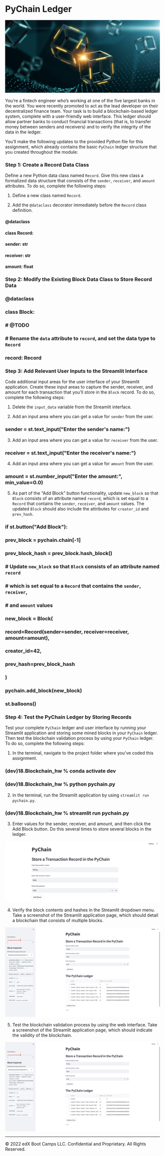 # PyChain Ledger

![alt=""](pics/application-image.png)

You’re a fintech engineer who’s working at one of the five largest banks in the world. You were recently promoted to act as the lead developer on their decentralized finance team. Your task is to build a blockchain-based ledger system, complete with a user-friendly web interface. This ledger should allow partner banks to conduct financial transactions (that is, to transfer money between senders and receivers) and to verify the integrity of the data in the ledger.

You’ll make the following updates to the provided Python file for this assignment, which already contains the basic `PyChain` ledger structure that you created throughout the module:

### Step 1: Create a Record Data Class

Define a new Python data class named `Record`. Give this new class a formalized data structure that consists of the `sender`, `receiver`, and `amount` attributes. To do so, complete the following steps:

1. Define a new class named `Record`.

2. Add the `@dataclass` decorator immediately before the `Record` class definition.

#### @dataclass
#### class Record:
####     sender: str
####     receiver: str
####     amount: float

### Step 2: Modify the Existing Block Data Class to Store Record Data

### @dataclass
### class Block:

###     # @TODO
###     # Rename the `data` attribute to `record`, and set the data type to `Record`
###     record: Record

### Step 3: Add Relevant User Inputs to the Streamlit Interface

Code additional input areas for the user interface of your Streamlit application. Create these input areas to capture the sender, receiver, and amount for each transaction that you’ll store in the `Block` record. To do so, complete the following steps:

1. Delete the `input_data` variable from the Streamlit interface.

2. Add an input area where you can get a value for `sender` from the user.

### sender = st.text_input("Enter the sender's name:")

3. Add an input area where you can get a value for `receiver` from the user.
   
### receiver = st.text_input("Enter the receiver's name:")

4. Add an input area where you can get a value for `amount` from the user.
   
### amount = st.number_input("Enter the amount:", min_value=0.0)

5. As part of the “Add Block” button functionality, update `new_block` so that `Block` consists of an attribute named `record`, which is set equal to a `Record` that contains the `sender`, `receiver`, and `amount` values. The updated `Block` should also include the attributes for `creator_id` and `prev_hash`.
### if st.button("Add Block"):
###     prev_block = pychain.chain[-1]
###     prev_block_hash = prev_block.hash_block()

###     # Update `new_block` so that `Block` consists of an attribute named `record`
###     # which is set equal to a `Record` that contains the `sender`, `receiver`,
###     # and `amount` values
###     new_block = Block(
###         record=Record(sender=sender, receiver=receiver, amount=amount),
###         creator_id=42,
###         prev_hash=prev_block_hash
###     )

###     pychain.add_block(new_block)
###     st.balloons()

### Step 4: Test the PyChain Ledger by Storing Records

Test your complete `PyChain` ledger and user interface by running your Streamlit application and storing some mined blocks in your `PyChain` ledger. Then test the blockchain validation process by using your `PyChain` ledger. To do so, complete the following steps:

1. In the terminal, navigate to the project folder where you've coded this assignment.

### (dev)18.Blockchain_hw % conda activate dev
### (dev)18.Blockchain_hw % python pychain.py

2. In the terminal, run the Streamlit application by using `streamlit run pychain.py`.

### (dev)18.Blockchain_hw % streamlit run pychain.py 

3. Enter values for the sender, receiver, and amount, and then click the Add Block button. Do this several times to store several blocks in the ledger.

![images](pics/Image1.jpg)

4. Verify the block contents and hashes in the Streamlit dropdown menu. Take a screenshot of the Streamlit application page, which should detail a blockchain that consists of multiple blocks. 

![images](pics/Image2.jpg)

5. Test the blockchain validation process by using the web interface. Take a screenshot of the Streamlit application page, which should indicate the validity of the blockchain. 

![images](pics/Image2.jpg)


---

© 2022 edX Boot Camps LLC. Confidential and Proprietary. All Rights Reserved.
